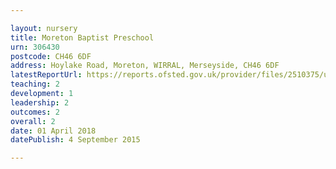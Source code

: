 ```yaml
---

layout: nursery
title: Moreton Baptist Preschool
urn: 306430
postcode: CH46 6DF
address: Hoylake Road, Moreton, WIRRAL, Merseyside, CH46 6DF
latestReportUrl: https://reports.ofsted.gov.uk/provider/files/2510375/urn/306430.pdf
teaching: 2
development: 1
leadership: 2
outcomes: 2
overall: 2
date: 01 April 2018 
datePublish: 4 September 2015

---
```

